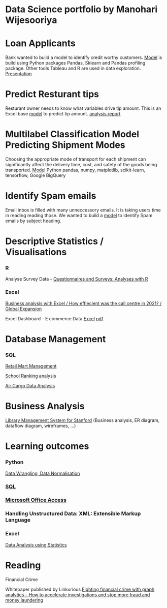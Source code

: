 # Data Science portfolio by Manohari Wijesooriya

# Loan Applicants

Bank wanted to build a model to identify credit worthy customers. [ Model](https://github.com/manohariw44/ML_projects/blob/952b1bf9ff8e5f32c498840e3911799e7557a3a1/PY001_Predictive_Model_Python_sklearn%20(1).ipynb) is build using Python packages Pandas, Sklearn and Pandas profiling package. Other tools Tableau and R are used in data exploration. [Presentation](https://courses.torontomu.ca/d2l/eP/presentations/presentation_preview_popup.d2l?ou=6606&presId=26045&pageId=0&contextId=26045)

# Predict Resturant tips 
Resturant owner needs to know what variables drive tip amount. This is an Excel base [model](https://github.com/manohariw44/ML_projects/blob/8d9779cdc6aa64d48178cf1d149b222ae95617ad/Excel002_Predict%20Restaurant%20tips.xlsx) to predict tip amount. [analysis report](https://github.com/manohariw44/ML_projects/blob/4736a3795607190b097ef883adb8b3d064e3d242/Excel002_Resturant%20tips.pdf)

# Multilabel Classification Model Predicting Shipment Modes
Choosing the appropriate mode of transport for each shipment can significantly affect the delivery time, cost, and safety of the goods being transported. [Model](https://github.com/manohariw44/ML_projects/blob/df9299287f12173023f61a4153b4c0b436679211/Big_Query_001/BigQuery_001_Multilabel_classification.ipynb) Python pandas, numpy, matplotlib, scikit-learn, tensorflow, Google BigQuery

# Identify Spam emails

Email inbox is filled with many unneccessory emails. It is taking users time in reading reading those. We wanted to build a [ model](https://github.com/manohariw44/ML_projects/blob/main/PY002_Unsupervised_Learning_Python.ipynb) to identify Spam emails by subject heading.

# Descriptive Statistics / Visualisations

### R

Analyse Survey Data - [Questionnaires and Surveys: Analyses with R](https://github.com/manohariw44/ML_projects/blob/main/R_001_Survey_Data_Analyses.ipynb)

### Excel

[Business analysis with Excel / How effiecient was the call centre in 2021? / Global Expansion](https://github.com/manohariw44/ML_projects/blob/5534b27090f52853856ba906f5877ee12706bf43/Business_Analysis_with_Excel.xlsx)

Excel Dashboard - E commerce Data [Excel](https://github.com/manohariw44/ML_projects/blob/77c2816ca5173da659d0876d47d095023e212b49/E%20Commerce%20Dashboard%20Project.xlsx) [pdf](https://github.com/manohariw44/ML_projects/blob/ba110d616fcf8afc1942e99eb19ad5ee4c20b144/E-Commerce%20Dashboard.pdf)

# Database Management

### SQL

[Retail Mart Management](SQL001_Retail_Mart_Management.pdf)

[School Ranking analysis](SQL002_School_Ranking_Analysis.pdf)

[Air Cargo Data Analysis](https://github.com/manohariw44/ML_projects/blob/0301c9247b66cf868ed33c169e71df7930780151/SQL003_Air_Cargo_Data_Analysis.pdf)

# Business Analysis

[Library Management System for Stanford](https://github.com/manohariw44/ML_projects/blob/8956b9cf47fef6dad7ab67b8ea4e8961e03c310f/BA_Project1_Stanford_Library.pdf) (Business analysis, ER diagram, dataflow diagram, wireframes, ...)



# Learning outcomes

### Python 

[Data Wrangling, Data Normalisation](https://github.com/manohariw44/ML_projects/blob/a57e394024ade04a66c362d66977d9a198a3d790/Python-Data-Wrangling-Data-Normalisation.ipynb)

### [SQL](https://courses.torontomu.ca/d2l/eP/presentations/presentation_preview_popup.d2l?ou=6606&presId=26075&pageId=0&contextId=26075)

### [Microsoft Office Access](https://softwarekeep.com/help-center/microsoft-office-access-cheat)

### Handling Unstructured Data: XML: Extensible Markup Language 



### Excel

[Data Analysis using Statistics](https://github.com/manohariw44/ML_projects/blob/2d130c665fa4812bd2cd5e29e20bdee4df4b3a34/Excel_Data_Analysis_using_Statistics.xlsx)

# Reading

Financial Crime 

Whitepaper published by Linkurious
[Fighting financial crime with graph analytics – How to accelerate investigations and stop more fraud and money laundering](https://resources.linkurious.com/whitepaper/fighting-financial-crime-graph-analytics)

